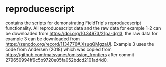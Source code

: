 # reproducescript
contains the scripts for demonstrating FieldTrip's reproducescript functionality. 
All reproducescript data and the raw data for example 1-2 can be downloaded from https://doi.org/10.34973/21pa-dg13, 
the raw data for example 3 can be downloaded from https://zenodo.org/record/1134776#.XsuqQMgzaUl. 
Example 3 uses the code from Andersen (2018) which was copied from https://github.com/matsvanes/omission_frontiers after commit 279650994ff9c5b9720e05fa052bdcd2101ad4d0.
